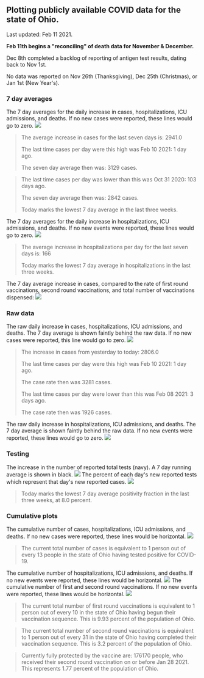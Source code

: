 ## Plotting publicly available COVID data for the state of Ohio. 

Last updated: Feb 11 2021. 

**Feb 11th begins a "reconciling" of death data for November & December.**

Dec 8th completed a backlog of reporting of antigen test results, dating back to Nov 1st.

No data was reported on Nov 26th (Thanksgiving), Dec 25th (Christmas), or Jan 1st (New Year's).
### 7 day averages
The 7 day averages for the daily increase in cases, hospitalizations, ICU admissions, and deaths. If no new cases were reported, these lines would go to zero.
![](7dayaverage_cases.png)

>The average increase in cases for the last seven days is: 2941.0
>
>The last time cases per day were this high was Feb 10 2021: 1 day ago.
>
>The seven day average then was: 3129 cases.

>
>The last time cases per day was lower than this was Oct 31 2020: 103 days ago.
>
>The seven day average then was: 2842 cases.
>
>Today marks the lowest 7 day average in the last three weeks.

The 7 day averages for the daily increase in hospitalizations, ICU admissions, and deaths. If no new events were reported, these lines would go to zero.
![](7dayaverage_hospital.png)

>The average increase in hospitalizations per day for the last seven days is: 166
>
>Today marks the lowest 7 day average in hospitalizations in the last three weeks.

The 7 day average increase in cases, compared to the rate of first round vaccinations, second round vaccinations, and total number of vaccinations dispensed:
![](DailyVaccinationsCases.png)

### Raw data
The raw daily increase in cases, hospitalizations, ICU admissions, and deaths. The 7 day average is shown faintly behind the raw data. If no new cases were reported, this line would go to zero.
![](DailyCases.png)

>The increase in cases from yesterday to today: 2806.0 
>
>The last time cases per day were this high was Feb 10 2021: 1 day ago. 
>
>The case rate then was 3281 cases.
>
>The last time cases per day were lower than this was Feb 08 2021: 3 days ago. 
>
>The case rate then was 1926 cases.

The raw daily increase in hospitalizations, ICU admissions, and deaths. The 7 day average is shown faintly behind the raw data. If no new events were reported, these lines would go to zero.
![](DailyHospitalizations.png)

### Testing

The increase in the number of reported total tests (navy). A 7 day running average is shown in black.
![](DailyTests.png)
The percent of each day's new reported tests which represent that day's new reported cases.
![](percentpositive_tests.png)

>Today marks the lowest 7 day average positivity fraction in the last three weeks, at 8.0 percent.

### Cumulative plots
The cumulative number of cases, hospitalizations, ICU admissions, and deaths. If no new cases were reported, these lines would be horizontal.
![](Cases.png)

>The current total number of cases is equivalent to 1 person out of every 13 people in the state of Ohio having tested positive for COVID-19.

The cumulative number of hospitalizations, ICU admissions, and deaths. If no new events were reported, these lines would be horizontal.
![](Hospitalizations.png)
The cumulative number of first and second round vaccinations. If no new events were reported, these lines would be horizontal.
![](Vaccinations.png)

>The current total number of first round vaccinations is equivalent to 1 person out of every 10 in the state of Ohio having begun their vaccination sequence.
>This is 9.93 percent of the population of Ohio.

>The current total number of second round vaccinations is equivalent to 1 person out of every 31 in the state of Ohio having completed their vaccination sequence.
>This is 3.2 percent of the population of Ohio.

>Currently fully protected by the vaccine are: 176170 people, who received their second round vaccination on or before Jan 28 2021.
>This represents 1.77 percent of the population of Ohio.

